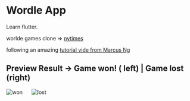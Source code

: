 # Wordle App

Learn flutter.

worlde games clone => [nytimes](https://www.nytimes.com/games/wordle/index.html)

following an amazing [tutorial vide from Marcus Ng](https://www.youtube.com/watch?v=_W0RN_Cqhpg)

## Preview Result -> Game won! ( left) | Game lost (right)
![won](https://github.com/potatoo-dev/wordle-app/blob/master/demo/example-won.gif) &nbsp;&nbsp;&nbsp;&nbsp; ![lost](https://github.com/potatoo-dev/wordle-app/blob/master/demo/example-lost.gif)
